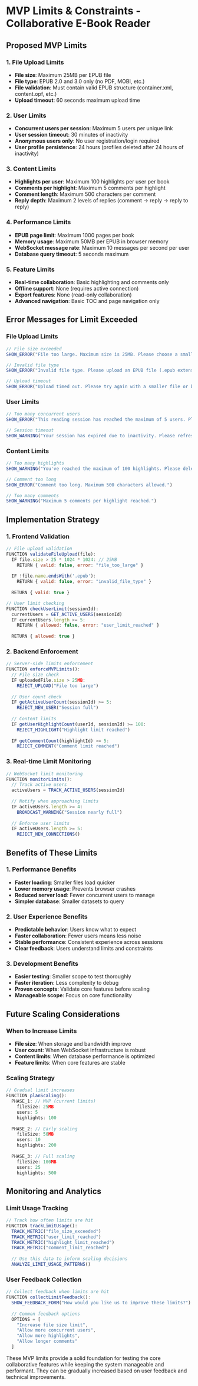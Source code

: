 # MVP Limits & Constraints - Collaborative E-Book Reader

## Proposed MVP Limits

### 1. File Upload Limits
- **File size**: Maximum 25MB per EPUB file
- **File type**: EPUB 2.0 and 3.0 only (no PDF, MOBI, etc.)
- **File validation**: Must contain valid EPUB structure (container.xml, content.opf, etc.)
- **Upload timeout**: 60 seconds maximum upload time

### 2. User Limits
- **Concurrent users per session**: Maximum 5 users per unique link
- **User session timeout**: 30 minutes of inactivity
- **Anonymous users only**: No user registration/login required
- **User profile persistence**: 24 hours (profiles deleted after 24 hours of inactivity)

### 3. Content Limits
- **Highlights per user**: Maximum 100 highlights per user per book
- **Comments per highlight**: Maximum 5 comments per highlight
- **Comment length**: Maximum 500 characters per comment
- **Reply depth**: Maximum 2 levels of replies (comment → reply → reply to reply)

### 4. Performance Limits
- **EPUB page limit**: Maximum 1000 pages per book
- **Memory usage**: Maximum 50MB per EPUB in browser memory
- **WebSocket message rate**: Maximum 10 messages per second per user
- **Database query timeout**: 5 seconds maximum

### 5. Feature Limits
- **Real-time collaboration**: Basic highlighting and comments only
- **Offline support**: None (requires active connection)
- **Export features**: None (read-only collaboration)
- **Advanced navigation**: Basic TOC and page navigation only

## Error Messages for Limit Exceeded

### File Upload Limits
```javascript
// File size exceeded
SHOW_ERROR("File too large. Maximum size is 25MB. Please choose a smaller EPUB file.")

// Invalid file type
SHOW_ERROR("Invalid file type. Please upload an EPUB file (.epub extension).")

// Upload timeout
SHOW_ERROR("Upload timed out. Please try again with a smaller file or better connection.")
```

### User Limits
```javascript
// Too many concurrent users
SHOW_ERROR("This reading session has reached the maximum of 5 users. Please try again later when someone leaves.")

// Session timeout
SHOW_WARNING("Your session has expired due to inactivity. Please refresh the page to continue reading.")
```

### Content Limits
```javascript
// Too many highlights
SHOW_WARNING("You've reached the maximum of 100 highlights. Please delete some highlights before adding new ones.")

// Comment too long
SHOW_ERROR("Comment too long. Maximum 500 characters allowed.")

// Too many comments
SHOW_WARNING("Maximum 5 comments per highlight reached.")
```

## Implementation Strategy

### 1. Frontend Validation
```javascript
// File upload validation
FUNCTION validateFileUpload(file):
  IF file.size > 25 * 1024 * 1024: // 25MB
    RETURN { valid: false, error: "file_too_large" }
  
  IF !file.name.endsWith('.epub'):
    RETURN { valid: false, error: "invalid_file_type" }
  
  RETURN { valid: true }

// User limit checking
FUNCTION checkUserLimit(sessionId):
  currentUsers = GET_ACTIVE_USERS(sessionId)
  IF currentUsers.length >= 5:
    RETURN { allowed: false, error: "user_limit_reached" }
  
  RETURN { allowed: true }
```

### 2. Backend Enforcement
```javascript
// Server-side limits enforcement
FUNCTION enforceMVPLimits():
  // File size check
  IF uploadedFile.size > 25MB:
    REJECT_UPLOAD("File too large")
  
  // User count check
  IF getActiveUserCount(sessionId) >= 5:
    REJECT_NEW_USER("Session full")
  
  // Content limits
  IF getUserHighlightCount(userId, sessionId) >= 100:
    REJECT_HIGHLIGHT("Highlight limit reached")
  
  IF getCommentCount(highlightId) >= 5:
    REJECT_COMMENT("Comment limit reached")
```

### 3. Real-time Limit Monitoring
```javascript
// WebSocket limit monitoring
FUNCTION monitorLimits():
  // Track active users
  activeUsers = TRACK_ACTIVE_USERS(sessionId)
  
  // Notify when approaching limits
  IF activeUsers.length >= 4:
    BROADCAST_WARNING("Session nearly full")
  
  // Enforce user limits
  IF activeUsers.length >= 5:
    REJECT_NEW_CONNECTIONS()
```

## Benefits of These Limits

### 1. Performance Benefits
- **Faster loading**: Smaller files load quicker
- **Lower memory usage**: Prevents browser crashes
- **Reduced server load**: Fewer concurrent users to manage
- **Simpler database**: Smaller datasets to query

### 2. User Experience Benefits
- **Predictable behavior**: Users know what to expect
- **Faster collaboration**: Fewer users means less noise
- **Stable performance**: Consistent experience across sessions
- **Clear feedback**: Users understand limits and constraints

### 3. Development Benefits
- **Easier testing**: Smaller scope to test thoroughly
- **Faster iteration**: Less complexity to debug
- **Proven concepts**: Validate core features before scaling
- **Manageable scope**: Focus on core functionality

## Future Scaling Considerations

### When to Increase Limits
- **File size**: When storage and bandwidth improve
- **User count**: When WebSocket infrastructure is robust
- **Content limits**: When database performance is optimized
- **Feature limits**: When core features are stable

### Scaling Strategy
```javascript
// Gradual limit increases
FUNCTION planScaling():
  PHASE_1: // MVP (current limits)
    fileSize: 25MB
    users: 5
    highlights: 100
  
  PHASE_2: // Early scaling
    fileSize: 50MB
    users: 10
    highlights: 200
  
  PHASE_3: // Full scaling
    fileSize: 100MB
    users: 25
    highlights: 500
```

## Monitoring and Analytics

### Limit Usage Tracking
```javascript
// Track how often limits are hit
FUNCTION trackLimitUsage():
  TRACK_METRIC("file_size_exceeded")
  TRACK_METRIC("user_limit_reached")
  TRACK_METRIC("highlight_limit_reached")
  TRACK_METRIC("comment_limit_reached")
  
  // Use this data to inform scaling decisions
  ANALYZE_LIMIT_USAGE_PATTERNS()
```

### User Feedback Collection
```javascript
// Collect feedback when limits are hit
FUNCTION collectLimitFeedback():
  SHOW_FEEDBACK_FORM("How would you like us to improve these limits?")
  
  // Common feedback options
  OPTIONS = [
    "Increase file size limit",
    "Allow more concurrent users",
    "Allow more highlights",
    "Allow longer comments"
  ]
```

These MVP limits provide a solid foundation for testing the core collaborative features while keeping the system manageable and performant. They can be gradually increased based on user feedback and technical improvements. 